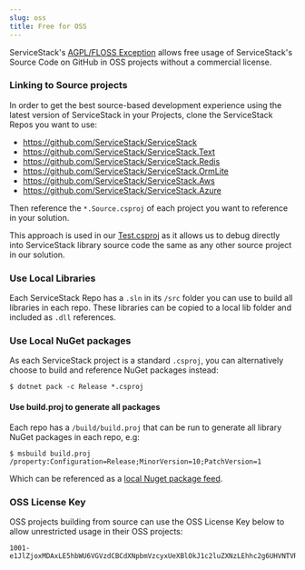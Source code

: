 ```yaml
---
slug: oss
title: Free for OSS
---
```


ServiceStack's [AGPL/FLOSS Exception](https://github.com/ServiceStack/ServiceStack/blob/master/license.txt) allows free usage of ServiceStack's Source Code on GitHub in OSS projects without a commercial license.

### Linking to Source projects

In order to get the best source-based development experience using the latest version of ServiceStack in your Projects, clone the ServiceStack
Repos you want to use:

 - https://github.com/ServiceStack/ServiceStack
 - https://github.com/ServiceStack/ServiceStack.Text
 - https://github.com/ServiceStack/ServiceStack.Redis
 - https://github.com/ServiceStack/ServiceStack.OrmLite
 - https://github.com/ServiceStack/ServiceStack.Aws
 - https://github.com/ServiceStack/ServiceStack.Azure

Then reference the `*.Source.csproj` of each project you want to reference in your solution. 

This approach is used in our [Test.csproj](https://github.com/NetCoreApps/Test/blob/master/src/Test/Test.csproj) as it allows us to debug directly into ServiceStack library source code the same as any other source project in our solution.

### Use Local Libraries

Each ServiceStack Repo has a `.sln` in its `/src` folder you can use to build all libraries in each repo. These libraries can be copied to a 
local lib folder and included as `.dll` references.

### Use Local NuGet packages

As each ServiceStack project is a standard `.csproj`, you can alternatively choose to build and reference NuGet packages instead:

    $ dotnet pack -c Release *.csproj

#### Use build.proj to generate all packages

Each repo has a `/build/build.proj` that can be run to generate all library NuGet packages in each repo, e.g:

    $ msbuild build.proj /property:Configuration=Release;MinorVersion=10;PatchVersion=1

Which can be referenced as a [local Nuget package feed](https://docs.microsoft.com/en-us/nuget/hosting-packages/local-feeds).

### OSS License Key

OSS projects building from source can use the OSS License Key below to allow unrestricted usage in their OSS projects:

```
1001-e1JlZjoxMDAxLE5hbWU6VGVzdCBCdXNpbmVzcyxUeXBlOkJ1c2luZXNzLEhhc2g6UHVNTVRPclhvT2ZIbjQ5MG5LZE1mUTd5RUMzQnBucTFEbTE3TDczVEF4QUNMT1FhNXJMOWkzVjFGL2ZkVTE3Q2pDNENqTkQyUktRWmhvUVBhYTBiekJGUUZ3ZE5aZHFDYm9hL3lydGlwUHI5K1JsaTBYbzNsUC85cjVJNHE5QVhldDN6QkE4aTlvdldrdTgyTk1relY2eis2dFFqTThYN2lmc0JveHgycFdjPSxFeHBpcnk6MjAxMy0wMS0wMX0=
```
